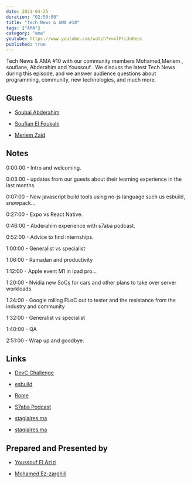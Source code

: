 ```yaml
---
date: 2021-04-25
duration: "02:50:00"
title: "Tech News & AMA #10"
tags: ["AMA"]
category: "ama"
youtube: https://www.youtube.com/watch?v=xlPtcJnDeec
published: true
---
```


Tech News & AMA #10 with our community members Mohamed,Meriem , soufiane, Abderahim and Youssouf . We discuss the latest Tech News during this episode, and we answer audience questions about programming, community, new technologies, and much more.

## Guests

- [Soubai Abderahim](https://twitter.com/soub4i)

- [Soufian El Foukahi](https://twitter.com/soufyanAI)

- [Meriem Zaid](https://twitter.com/_iMeriem)

## Notes

0:00:00 - Intro and welcoming.

0:03:00 - updates from our guests about their learning experience in the last months.

0:07:00 - New javascript build tools using no-js language such us esbuild, snowpack...

0:27:00 - Expo vs React Native.

0:46:00 - Abderahim experience with s7aba podcast.

0:52:00 - Advice to find internships.

1:00:00 - Generalist vs specialist

1:06:00 - Ramadan and productivity

1:12:00 - Apple event M1 in ipad pro...

1:20:00 - Nvidia new SoCs for cars and other plans to take over server workloads

1:24:00 - Google rolling FLoC out to tester and the resistance from the industry and community

1:32:00 - Generalist vs specialist

1:40:00 - QA

2:51:00 - Wrap up and goodbye.

## Links

- [DevC Challenge](https://fb.me/F8-Refresh-Hackathon-Re...)

- [esbuild](https://esbuild.github.io/)

- [Rome](https://rome.tools/)

- [S7aba Podcast](https://s7aba.ma/)

- [stagiaires.ma](https://www.stagiaires.ma/)

- [stagiaires.ma](https://www.stagiaires.ma/)

## Prepared and Presented by

- [Youssouf El Azizi](https://elazizi.com)

- [Mohamed Ez-zarghili](https://twitter.com/ezzarghili)
